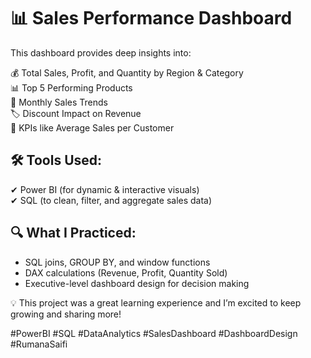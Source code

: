 # 📊 Sales Performance Dashboard

This dashboard provides deep insights into:

💰 Total Sales, Profit, and Quantity by Region & Category  
📊 Top 5 Performing Products  
📅 Monthly Sales Trends  
🏷️ Discount Impact on Revenue  
🎯 KPIs like Average Sales per Customer  

## 🛠 Tools Used:
✔ Power BI (for dynamic & interactive visuals)  
✔ SQL (to clean, filter, and aggregate sales data)

## 🔍 What I Practiced:
- SQL joins, GROUP BY, and window functions  
- DAX calculations (Revenue, Profit, Quantity Sold)  
- Executive-level dashboard design for decision making

💡 This project was a great learning experience and I’m excited to keep growing and sharing more!

#PowerBI #SQL #DataAnalytics #SalesDashboard #DashboardDesign #RumanaSaifi
